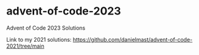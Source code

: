 # advent-of-code-2023
Advent of Code 2023 Solutions

Link to my 2021 solutions:
https://github.com/danielmast/advent-of-code-2021/tree/main
